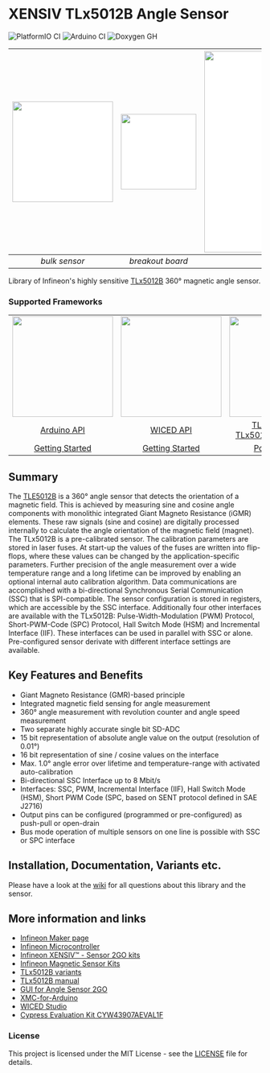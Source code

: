 # XENSIV TLx5012B Angle Sensor

![PlatformIO CI](https://github.com/OlafFilies/xensiv-angle-sensor-tlx5012/workflows/Arduino%20CI/badge.svg)
![Arduino CI](https://github.com/OlafFilies/xensiv-angle-sensor-tlx5012/workflows/Arduino%20CI/badge.svg)
![Doxygen GH](https://github.com/OlafFilies/xensiv-angle-sensor-tlx5012/workflows/Doxygen%20GH/badge.svg)

| <img src="https://github.com/infineon/TLE5012-Magnetic-Angle-Sensor/wiki/img/TLE_5012B_DSO-8-16_plain.jpg" width=200 style="background:white"> | <img src="https://github.com/infineon/TLE5012-Magnetic-Angle-Sensor/wiki/img/TLE5012B_breakout.png" width=150 style="background:white"> | <img src="https://github.com/infineon/TLE5012-Magnetic-Angle-Sensor/wiki/img/TLE5012B_horizontal.png" width=400 style="background:white"> |
|:--:|:--:|:--:|
| *bulk sensor* | *breakout board* | *Sensor2Go kit* 

Library of Infineon's highly sensitive [TLx5012B](https://www.infineon.com/cms/en/product/sensor/magnetic-sensors/magnetic-position-sensors/angle-sensors) 360° magnetic angle sensor.
### Supported Frameworks

<table>
    <tr>
        <td><img src="https://github.com/infineon/TLE5012-Magnetic-Angle-Sensor/wiki/img/arduino-logo.png" width=200></td>
        <td><img src="https://github.com/infineon/TLE5012-Magnetic-Angle-Sensor/wiki/img/wiced-logo.png" width=200></td>
        <td><img src="https://github.com/infineon/TLE5012-Magnetic-Angle-Sensor/wiki/img/cross-platform.png" width=200></td>
    </tr>
    <tr>
        <td style="text-align: center"><a href="https://github.com/Infineon/TLE5012-Magnetic-Angle-Sensor/wiki/Arduino-API">Arduino API</a></td>
        <td style="text-align: center"><a href="https://github.com/Infineon/TLE5012-Magnetic-Angle-Sensor/wiki/WICED-API">WICED API</a></td>
        <td style="text-align: center"><a href="https://github.com/Infineon/TLE5012-Magnetic-Angle-Sensor/wiki/TLE5012B-API/">TLE5012B API</a><br><a href="https://github.com/Infineon/TLE5012-Magnetic-Angle-Sensor/wiki/TLE5012BMotor-API">TLx5012B Register API</a></td>
    </tr>
    <tr>
        <td style="text-align: center"><a href="https://github.com/Infineon/TLE5012-Magnetic-Angle-Sensor/wiki/Ino-Getting-Started">Getting Started</a></td>
        <td style="text-align: center"><a href="https://github.com/Infineon/TLE5012-Magnetic-Angle-Sensor/wiki/CW-Getting-Started">Getting Started</a></td>
        <td style="text-align: center"><a href="https://github.com/Infineon/TLE5012-Magnetic-Angle-Sensor/wiki/Porting-Guide">Porting Guide</a></td>
    </tr>
</table>

## Summary
The [TLE5012B](https://www.infineon.com/cms/en/product/evaluation-boards/tle5012b_e1000_ms2go/) is a 360° angle sensor that detects the orientation of a magnetic field. This is achieved by measuring sine and cosine angle components with monolithic integrated Giant Magneto Resistance (iGMR) elements. These raw signals (sine and cosine) are digitally processed internally to calculate the angle orientation of the magnetic field (magnet). The TLx5012B is a pre-calibrated sensor. The calibration parameters are stored in laser fuses. At start-up the values of the fuses are written into flip-flops, where these values can be changed by the application-specific parameters. Further precision of the angle measurement over a wide temperature range and a long lifetime can be improved by enabling an optional internal auto calibration algorithm. Data communications are accomplished with a bi-directional Synchronous Serial Communication (SSC) that is SPI-compatible. The sensor configuration is stored in registers, which are accessible by the SSC interface. Additionally four other interfaces are available with the TLx5012B: Pulse-Width-Modulation (PWM) Protocol, Short-PWM-Code (SPC) Protocol, Hall Switch Mode (HSM) and Incremental Interface (IIF). These interfaces can be used in parallel with SSC or alone. Pre-configured sensor derivate with different interface settings are available.

## Key Features and Benefits
* Giant Magneto Resistance (GMR)-based principle
* Integrated magnetic field sensing for angle measurement
* 360° angle measurement with revolution counter and angle speed measurement
* Two separate highly accurate single bit SD-ADC
* 15 bit representation of absolute angle value on the output (resolution of 0.01°)
* 16 bit representation of sine / cosine values on the interface
* Max. 1.0° angle error over lifetime and temperature-range with activated auto-calibration
* Bi-directional SSC Interface up to 8 Mbit/s
* Interfaces: SSC, PWM, Incremental Interface (IIF), Hall Switch Mode (HSM), Short PWM Code (SPC, based on SENT protocol defined in SAE J2716)
* Output pins can be configured (programmed or pre-configured) as push-pull or open-drain
* Bus mode operation of multiple sensors on one line is possible with SSC or SPC interface
## Installation, Documentation, Variants etc.
Please have a look at the [wiki](https://github.com/infineon/TLE5012-Magnetic-Angle-Sensor/wiki) for all questions about this library and the sensor.

## More information and links
* [Infineon Maker page](https://www.infineon.com/cms/en/tools/landing/infineon-for-makers/#overview)
* [Infineon Microcontroller](https://www.infineon.com/cms/en/tools/landing/infineon-for-makers/microcontroller-boards/)
* [Infineon XENSIV™ - Sensor 2GO kits](https://www.infineon.com/cms/en/product/promopages/sensors-2go/#shields2go-myiot)
* [Infineon Magnetic Sensor Kits](https://www.infineon.com/cms/en/product/promopages/sensors-2go)
* [TLx5012B variants](https://www.infineon.com/cms/en/product/promopages/sensors-2go/#angle-sensor-2go)
* [TLx5012B manual](https://www.infineon.com/dgdl/Infineon-Angle_Sensor_TLE5012B-UM-v01_02-en-UM-v01_02-EN.pdf?fileId=5546d46146d18cb40146ec2eeae4633b)
* [GUI for Angle Sensor 2GO](https://www.infineon.com/dgdl/Infineon-Software-Magnetic-Angle-Sensor-2Go-SW-v01_01-SW-v01_01-EN.zip?fileId=5546d462675a69720167799771c5519e)
* [XMC-for-Arduino](https://github.com/Infineon/XMC-for-Arduino)
* [WICED Studio](https://community.cypress.com/community/software-forums/wiced-wifi/wiced-wifi-documentation)
* [Cypress Evaluation Kit CYW43907AEVAL1F](https://www.cypress.com/CYW943907AEVAL1F)

### License

This project is licensed under the MIT License - see the [LICENSE](LICENSE) file for details.
